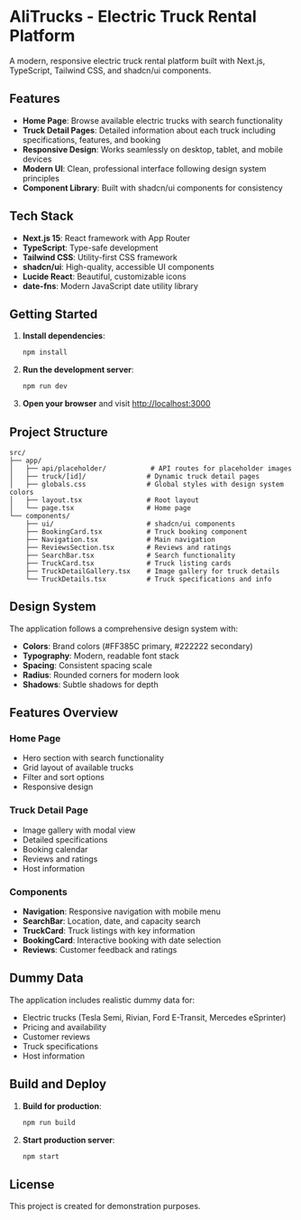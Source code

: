 # AliTrucks - Electric Truck Rental Platform

A modern, responsive electric truck rental platform built with Next.js, TypeScript, Tailwind CSS, and shadcn/ui components.

## Features

- **Home Page**: Browse available electric trucks with search functionality
- **Truck Detail Pages**: Detailed information about each truck including specifications, features, and booking
- **Responsive Design**: Works seamlessly on desktop, tablet, and mobile devices
- **Modern UI**: Clean, professional interface following design system principles
- **Component Library**: Built with shadcn/ui components for consistency

## Tech Stack

- **Next.js 15**: React framework with App Router
- **TypeScript**: Type-safe development
- **Tailwind CSS**: Utility-first CSS framework
- **shadcn/ui**: High-quality, accessible UI components
- **Lucide React**: Beautiful, customizable icons
- **date-fns**: Modern JavaScript date utility library

## Getting Started

1. **Install dependencies**:
   ```bash
   npm install
   ```

2. **Run the development server**:
   ```bash
   npm run dev
   ```

3. **Open your browser** and visit [http://localhost:3000](http://localhost:3000)

## Project Structure

```
src/
├── app/
│   ├── api/placeholder/           # API routes for placeholder images
│   ├── truck/[id]/               # Dynamic truck detail pages
│   ├── globals.css               # Global styles with design system colors
│   ├── layout.tsx                # Root layout
│   └── page.tsx                  # Home page
└── components/
    ├── ui/                       # shadcn/ui components
    ├── BookingCard.tsx           # Truck booking component
    ├── Navigation.tsx            # Main navigation
    ├── ReviewsSection.tsx        # Reviews and ratings
    ├── SearchBar.tsx             # Search functionality
    ├── TruckCard.tsx             # Truck listing cards
    ├── TruckDetailGallery.tsx    # Image gallery for truck details
    └── TruckDetails.tsx          # Truck specifications and info
```

## Design System

The application follows a comprehensive design system with:

- **Colors**: Brand colors (#FF385C primary, #222222 secondary)
- **Typography**: Modern, readable font stack
- **Spacing**: Consistent spacing scale
- **Radius**: Rounded corners for modern look
- **Shadows**: Subtle shadows for depth

## Features Overview

### Home Page
- Hero section with search functionality
- Grid layout of available trucks
- Filter and sort options
- Responsive design

### Truck Detail Page
- Image gallery with modal view
- Detailed specifications
- Booking calendar
- Reviews and ratings
- Host information

### Components
- **Navigation**: Responsive navigation with mobile menu
- **SearchBar**: Location, date, and capacity search
- **TruckCard**: Truck listings with key information
- **BookingCard**: Interactive booking with date selection
- **Reviews**: Customer feedback and ratings

## Dummy Data

The application includes realistic dummy data for:
- Electric trucks (Tesla Semi, Rivian, Ford E-Transit, Mercedes eSprinter)
- Pricing and availability
- Customer reviews
- Truck specifications
- Host information

## Build and Deploy

1. **Build for production**:
   ```bash
   npm run build
   ```

2. **Start production server**:
   ```bash
   npm start
   ```

## License

This project is created for demonstration purposes.
